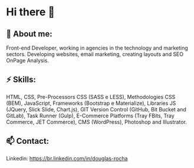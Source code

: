 # Hi there 👋

## 🔭 About me:
Front-end Developer, working in agencies in the technology and marketing sectors. Developing websites, email marketing, creating layouts and SEO OnPage Analysis.

## ⚡ Skills:
HTML, CSS, Pre-Processors CSS (SASS e LESS), Methodologies CSS (BEM), JavaScript, Frameworks (Bootstrap e Materialize), Libraries JS (JQuery, Slick Slide, Chart.js), GIT Version Control (GitHub, Bit Bucket and GitLab), Task Runner (Gulp), E-Commerce Platforms (Tray FBits, Tray Commerce, JET Commerce), CMS (WordPress), Photoshop and Illustrator.

## 📫 Contact:
Linkedin: https://br.linkedin.com/in/douglas-rocha

<!--
**DouglasCorreia/DouglasCorreia** is a ✨ _special_ ✨ repository because its `README.md` (this file) appears on your GitHub profile.

Here are some ideas to get you started:

- 🔭 I’m currently working on ...
- 🌱 I’m currently learning ...
- 👯 I’m looking to collaborate on ...
- 🤔 I’m looking for help with ...
- 💬 Ask me about ...
- 📫 How to reach me: ...
- 😄 Pronouns: ...
- ⚡ Fun fact: ...
-->
